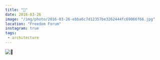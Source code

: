 ```yaml
---
title: "🏪"
date: 2016-03-26
image: "/img/photo/2016-03-26-ebba6c7d12357be3262444fc69066f66.jpg"
location: "Freedom Forum"
instagram: true
tags:
 - architecture
---
```


![🏪](/img/photo/2016-03-26-ebba6c7d12357be3262444fc69066f66.jpg)
